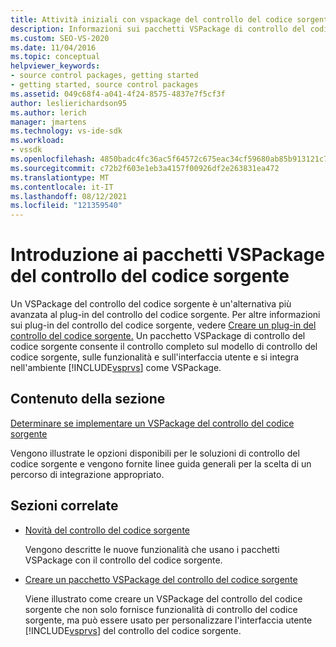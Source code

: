 ```yaml
---
title: Attività iniziali con vspackage del controllo del codice sorgente | Microsoft Docs
description: Informazioni sui pacchetti VSPackage di controllo del codice Visual Studio e su come sono un'alternativa più avanzata ai plug-in del controllo del codice sorgente.
ms.custom: SEO-VS-2020
ms.date: 11/04/2016
ms.topic: conceptual
helpviewer_keywords:
- source control packages, getting started
- getting started, source control packages
ms.assetid: 049c68f4-a041-4f24-8575-4837e7f5cf3f
author: leslierichardson95
ms.author: lerich
manager: jmartens
ms.technology: vs-ide-sdk
ms.workload:
- vssdk
ms.openlocfilehash: 4850badc4fc36ac5f64572c675eac34cf59680ab85b913121c700e2d3306d06b
ms.sourcegitcommit: c72b2f603e1eb3a4157f00926df2e263831ea472
ms.translationtype: MT
ms.contentlocale: it-IT
ms.lasthandoff: 08/12/2021
ms.locfileid: "121359540"
---
```

# <a name="get-started-with-source-control-vspackages"></a>Introduzione ai pacchetti VSPackage del controllo del codice sorgente

Un VSPackage del controllo del codice sorgente è un'alternativa più avanzata al plug-in del controllo del codice sorgente. Per altre informazioni sui plug-in del controllo del codice sorgente, vedere [Creare un plug-in del controllo del codice sorgente.](../../extensibility/internals/creating-a-source-control-plug-in.md) Un pacchetto VSPackage di controllo del codice sorgente consente il controllo completo sul modello di controllo del codice sorgente, sulle funzionalità e sull'interfaccia utente e si integra nell'ambiente [!INCLUDE[vsprvs](../../code-quality/includes/vsprvs_md.md)] come VSPackage.

## <a name="in-this-section"></a>Contenuto della sezione

[Determinare se implementare un VSPackage del controllo del codice sorgente](../../extensibility/internals/determining-whether-to-implement-a-source-control-vspackage.md)

Vengono illustrate le opzioni disponibili per le soluzioni di controllo del codice sorgente e vengono fornite linee guida generali per la scelta di un percorso di integrazione appropriato.

## <a name="related-sections"></a>Sezioni correlate

- [Novità del controllo del codice sorgente](../../extensibility/internals/what-s-new-in-source-control.md)

   Vengono descritte le nuove funzionalità che usano i pacchetti VSPackage con il controllo del codice sorgente.

- [Creare un pacchetto VSPackage del controllo del codice sorgente](../../extensibility/internals/creating-a-source-control-vspackage.md)

   Viene illustrato come creare un VSPackage del controllo del codice sorgente che non solo fornisce funzionalità di controllo del codice sorgente, ma può essere usato per personalizzare l'interfaccia utente [!INCLUDE[vsprvs](../../code-quality/includes/vsprvs_md.md)] del controllo del codice sorgente.
